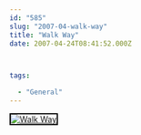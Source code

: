 ```yaml
---
id: "585"
slug: "2007-04-walk-way"
title: "Walk Way"
date: 2007-04-24T08:41:52.000Z



tags:

  - "General"
---
```

<div class="sqs-html-content">
  <div style="float: left; margin-right: 10px; margin-bottom: 10px;"> <a href="http://www.flickr.com/photos/mclazarus/471183242/" title="Walk Way"><img src="http://farm1.static.flickr.com/175/471183242_db8ece6816_m.jpg" alt="Walk Way" style="border: solid 2px #000000;" /></a>
</div>
<p><br clear="all" /></p>
</div>
